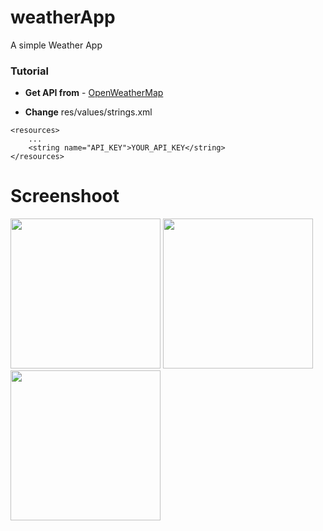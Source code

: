 # weatherApp
A simple Weather App

### Tutorial
* **Get API from** - [OpenWeatherMap](https://openweathermap.org/api)

* **Change** res/values/strings.xml

```
<resources>
    ...
    <string name="API_KEY">YOUR_API_KEY</string>
</resources>
```
# Screenshoot

<div id="header">
  <img src="https://user-images.githubusercontent.com/37012750/74118773-64491700-4bef-11ea-9e31-5eabf8b118b3.jpg" width="240">
  <img src="https://user-images.githubusercontent.com/37012750/74118776-690dcb00-4bef-11ea-8d4e-24ae2172d458.jpg" width="240">
  <img src="https://user-images.githubusercontent.com/37012750/74118780-6c08bb80-4bef-11ea-868b-2993e3dd0703.jpg" width="240">
</div>
